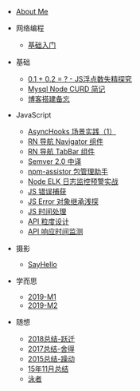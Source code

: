 * [About Me](README.md)

* 网络编程
  * [基础入门](./block-network/README.md)
* 基础
  * [0.1 + 0.2 = ? - JS浮点数失精探究](./block-basic/B5-float-number.md)
  * [Mysql Node CURD 简记](./block-basic/B7-mysql-node-curd.md)
  * [博客搭建备忘](./block-basic/how-to-build-a-blog.md)
* JavaScript
  * [AsyncHooks 场景实践（1）](./block-js/node-async-hooks.md)
  * [RN 导航 Navigator 组件](./block-js/B3-rn-navigator-model-2.md)
  * [RN 导航 TabBar 组件](./block-js/B2-rn-navigator-model-1.md)
  * [Semver 2.0 中译](./block-js/B1-note-semver.md)
  * [npm-assistor 包管理助手](./block-js/A9-npm-assistor.md)
  * [Node ELK 日志监控预警实战](./block-js/A8-log-elk.md)
  * [JS 错误捕获](./block-js/A7-error-catch.md)
  * [JS Error 对象继承浅探](./block-js/A6-prototype-chain.md)
  * [JS 时间处理](./block-js/A5-JS时间处理.md)
  * [API 粒度设计](./block-js/A4-mini-unit.md)
  * [API 响应时间监测](./block-js/A3-node性能优化-API响应时间监测.md)
* 摄影
  * [SayHello](./block-vlog/say-hello.md)
* 学而思
  * [2019-M1](./block-read/2019-M1.md)
  * [2019-M2](./block-read/2019-M2.md)
* 随想
  * [2018总结-跃迁](./block-sight/2018-summary.md)
  * [2017总结-舍得](./block-sight/B8-2017总结-舍得.md)
  * [2015总结-躁动](./block-sight/A2-2015年总结.md)
  * [15年11月总结](./block-sight/A1-15年11月总结.md)
  * [泳者](./block-sight/B6-泳者.md)
